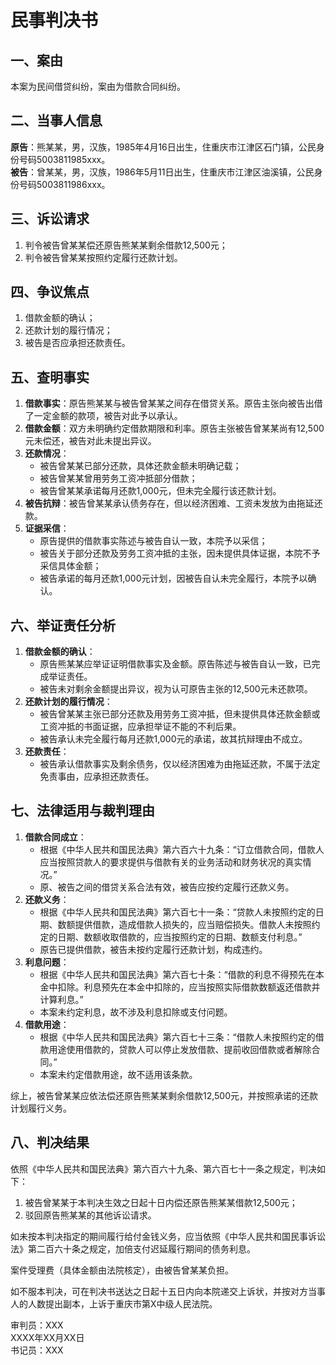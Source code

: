 # 民事判决书

## 一、案由  
本案为民间借贷纠纷，案由为借款合同纠纷。

## 二、当事人信息  
**原告**：熊某某，男，汉族，1985年4月16日出生，住重庆市江津区石门镇，公民身份号码5003811985xxx。  
**被告**：曾某某，男，汉族，1986年5月11日出生，住重庆市江津区油溪镇，公民身份号码5003811986xxx。

## 三、诉讼请求  
1. 判令被告曾某某偿还原告熊某某剩余借款12,500元；  
2. 判令被告曾某某按照约定履行还款计划。

## 四、争议焦点  
1. 借款金额的确认；  
2. 还款计划的履行情况；  
3. 被告是否应承担还款责任。

## 五、查明事实  
1. **借款事实**：原告熊某某与被告曾某某之间存在借贷关系。原告主张向被告出借了一定金额的款项，被告对此予以承认。  
2. **借款金额**：双方未明确约定借款期限和利率。原告主张被告曾某某尚有12,500元未偿还，被告对此未提出异议。  
3. **还款情况**：  
   - 被告曾某某已部分还款，具体还款金额未明确记载；  
   - 被告曾某某曾用劳务工资冲抵部分借款；  
   - 被告曾某某承诺每月还款1,000元，但未完全履行该还款计划。  
4. **被告抗辩**：被告曾某某承认债务存在，但以经济困难、工资未发放为由拖延还款。  
5. **证据采信**：  
   - 原告提供的借款事实陈述与被告自认一致，本院予以采信；  
   - 被告关于部分还款及劳务工资冲抵的主张，因未提供具体证据，本院不予采信具体金额；  
   - 被告承诺的每月还款1,000元计划，因被告自认未完全履行，本院予以确认。

## 六、举证责任分析  
1. **借款金额的确认**：  
   - 原告熊某某应举证证明借款事实及金额。原告陈述与被告自认一致，已完成举证责任。  
   - 被告未对剩余金额提出异议，视为认可原告主张的12,500元未还款项。  
2. **还款计划的履行情况**：  
   - 被告曾某某主张已部分还款及用劳务工资冲抵，但未提供具体还款金额或工资冲抵的书面证据，应承担举证不能的不利后果。  
   - 被告承认未完全履行每月还款1,000元的承诺，故其抗辩理由不成立。  
3. **还款责任**：  
   - 被告承认借款事实及剩余债务，仅以经济困难为由拖延还款，不属于法定免责事由，应承担还款责任。

## 七、法律适用与裁判理由  
1. **借款合同成立**：  
   - 根据《中华人民共和国民法典》第六百六十九条：“订立借款合同，借款人应当按照贷款人的要求提供与借款有关的业务活动和财务状况的真实情况。”  
   - 原、被告之间的借贷关系合法有效，被告应按约定履行还款义务。  
2. **还款义务**：  
   - 根据《中华人民共和国民法典》第六百七十一条：“贷款人未按照约定的日期、数额提供借款，造成借款人损失的，应当赔偿损失。借款人未按照约定的日期、数额收取借款的，应当按照约定的日期、数额支付利息。”  
   - 原告已提供借款，被告未按约定履行还款计划，构成违约。  
3. **利息问题**：  
   - 根据《中华人民共和国民法典》第六百七十条：“借款的利息不得预先在本金中扣除。利息预先在本金中扣除的，应当按照实际借款数额返还借款并计算利息。”  
   - 本案未约定利息，故不涉及利息扣除或支付问题。  
4. **借款用途**：  
   - 根据《中华人民共和国民法典》第六百七十三条：“借款人未按照约定的借款用途使用借款的，贷款人可以停止发放借款、提前收回借款或者解除合同。”  
   - 本案未约定借款用途，故不适用该条款。  

综上，被告曾某某应依法偿还原告熊某某剩余借款12,500元，并按照承诺的还款计划履行义务。

## 八、判决结果  
依照《中华人民共和国民法典》第六百六十九条、第六百七十一条之规定，判决如下：  
1. 被告曾某某于本判决生效之日起十日内偿还原告熊某某借款12,500元；  
2. 驳回原告熊某某的其他诉讼请求。  

如未按本判决指定的期间履行给付金钱义务，应当依照《中华人民共和国民事诉讼法》第二百六十条之规定，加倍支付迟延履行期间的债务利息。  

案件受理费（具体金额由法院核定），由被告曾某某负担。  

如不服本判决，可在判决书送达之日起十五日内向本院递交上诉状，并按对方当事人的人数提出副本，上诉于重庆市第X中级人民法院。  

审判员：XXX  
XXXX年XX月XX日  
书记员：XXX